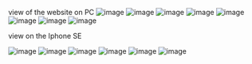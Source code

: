 view of the website on PC
![image](https://github.com/user-attachments/assets/312f971b-9b50-4e02-b48b-01d2c6360767)
![image](https://github.com/user-attachments/assets/19d2d094-74e1-4703-af8d-e8015818b885)
![image](https://github.com/user-attachments/assets/eb0ce3d8-fd90-4917-8f3b-ae33b46dcffc)
![image](https://github.com/user-attachments/assets/ff465722-b2c3-4597-9b66-eae5d0a61d16)
![image](https://github.com/user-attachments/assets/8a606c37-43d2-4c7d-b17d-8bce49bf259f)
![image](https://github.com/user-attachments/assets/43733f90-f455-4224-be2f-d852dd0a102c)
![image](https://github.com/user-attachments/assets/6a228178-7c89-4fd6-9e28-e47994f76a47)
![image](https://github.com/user-attachments/assets/9babbec3-6caf-44df-870d-6ea2c90a01ca)

view on the Iphone SE

![image](https://github.com/user-attachments/assets/432f97d1-855d-4a9b-9819-fd0e17694dcb)
![image](https://github.com/user-attachments/assets/bb0fc04a-bc81-4513-bf6c-24ba8a5d2436)
![image](https://github.com/user-attachments/assets/7298f7d8-1074-4378-ac7c-6864610fb1b1)
![image](https://github.com/user-attachments/assets/4f2f4627-a255-4f9f-9c76-1d8a3aee7a6d)
![image](https://github.com/user-attachments/assets/fc668218-683a-4b6d-bca4-f0367675084d)
![image](https://github.com/user-attachments/assets/7c6489bd-ae36-49a6-a5d1-e262270520bd)
